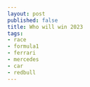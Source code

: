 ```yaml
---
layout: post
published: false
title: Who will win 2023
tags:
- race
- formula1
- ferrari
- mercedes
- car
- redbull
---
```

